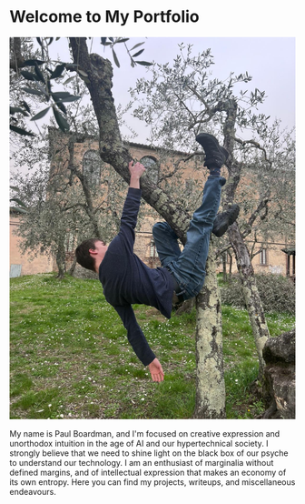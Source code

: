 # Welcome to My Portfolio

![Intro Image](sitemainpageimg.JPG)

My name is Paul Boardman, and I'm focused on creative expression and unorthodox intuition in the age of AI and our hypertechnical society. I strongly believe that we need to shine light on the black box of our psyche to understand our technology. I am an enthusiast of marginalia without defined margins, and of intellectual expression that makes an economy of its own entropy. Here you can find my projects, writeups, and miscellaneous endeavours.
